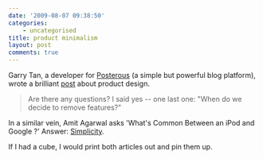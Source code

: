 ```yaml
---
date: '2009-08-07 09:38:50'
categories:
    - uncategorised
title: product minimalism
layout: post
comments: true
---
```

Garry Tan, a developer for [Posterous](http://posterous.com/) (a simple
but powerful blog platform), wrote a brilliant
[post](http://garry.posterous.com/practicing-product-minimalism) about
product design.

> Are there any questions? I said yes -- one last one: "When do we
> decide to remove features?"

In a similar vein, Amit Agarwal asks 'What's Common Between an iPod and
Google ?' Answer:
[Simplicity](http://www.labnol.org/internet/marvel-of-simplicity/9357/).

If I had a cube, I would print both articles out and pin them up.
